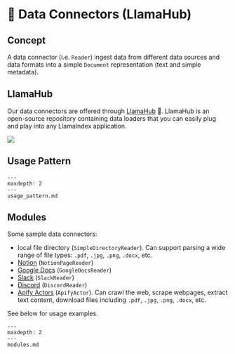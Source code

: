 # 🔌 Data Connectors (LlamaHub)

## Concept
A data connector (i.e. `Reader`) ingest data from different data sources and data formats into a simple `Document` representation (text and simple metadata).

## LlamaHub
Our data connectors are offered through [LlamaHub](https://llamahub.ai/) 🦙. 
LlamaHub is an open-source repository containing data loaders that you can easily plug and play into any LlamaIndex application.

![](/_static/data_connectors/llamahub.png)


## Usage Pattern

```{toctree}
---
maxdepth: 2
---
usage_pattern.md
```


## Modules

Some sample data connectors:
- local file directory (`SimpleDirectoryReader`). Can support parsing a wide range of file types: `.pdf`, `.jpg`, `.png`, `.docx`, etc.
- [Notion](https://developers.notion.com/) (`NotionPageReader`)
- [Google Docs](https://developers.google.com/docs/api) (`GoogleDocsReader`)
- [Slack](https://api.slack.com/) (`SlackReader`)
- [Discord](https://discord.com/developers/docs/intro) (`DiscordReader`)
- [Apify Actors](https://llamahub.ai/l/apify-actor) (`ApifyActor`). Can crawl the web, scrape webpages, extract text content, download files including `.pdf`, `.jpg`, `.png`, `.docx`, etc.

See below for usage examples.

```{toctree}
---
maxdepth: 2
---
modules.md
```